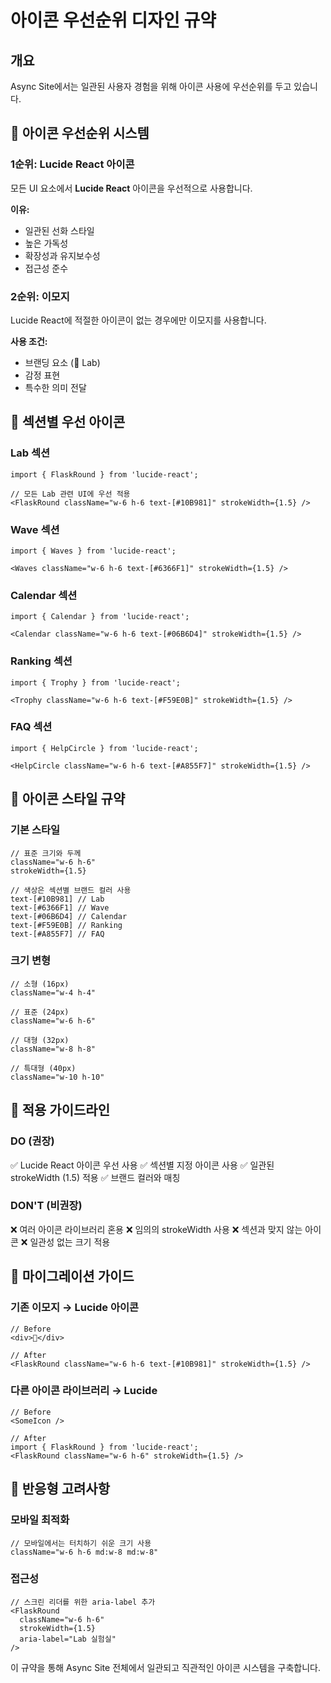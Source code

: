 # 아이콘 우선순위 디자인 규약

## 개요
Async Site에서는 일관된 사용자 경험을 위해 아이콘 사용에 우선순위를 두고 있습니다.

## 🎯 아이콘 우선순위 시스템

### 1순위: Lucide React 아이콘
모든 UI 요소에서 **Lucide React** 아이콘을 우선적으로 사용합니다.

**이유:**
- 일관된 선화 스타일
- 높은 가독성
- 확장성과 유지보수성
- 접근성 준수

### 2순위: 이모지
Lucide React에 적절한 아이콘이 없는 경우에만 이모지를 사용합니다.

**사용 조건:**
- 브랜딩 요소 (🧪 Lab)
- 감정 표현
- 특수한 의미 전달

## 🧪 섹션별 우선 아이콘

### Lab 섹션
```tsx
import { FlaskRound } from 'lucide-react';

// 모든 Lab 관련 UI에 우선 적용
<FlaskRound className="w-6 h-6 text-[#10B981]" strokeWidth={1.5} />
```

### Wave 섹션
```tsx
import { Waves } from 'lucide-react';

<Waves className="w-6 h-6 text-[#6366F1]" strokeWidth={1.5} />
```

### Calendar 섹션
```tsx
import { Calendar } from 'lucide-react';

<Calendar className="w-6 h-6 text-[#06B6D4]" strokeWidth={1.5} />
```

### Ranking 섹션
```tsx
import { Trophy } from 'lucide-react';

<Trophy className="w-6 h-6 text-[#F59E0B]" strokeWidth={1.5} />
```

### FAQ 섹션
```tsx
import { HelpCircle } from 'lucide-react';

<HelpCircle className="w-6 h-6 text-[#A855F7]" strokeWidth={1.5} />
```

## 📐 아이콘 스타일 규약

### 기본 스타일
```tsx
// 표준 크기와 두께
className="w-6 h-6"
strokeWidth={1.5}

// 색상은 섹션별 브랜드 컬러 사용
text-[#10B981] // Lab
text-[#6366F1] // Wave
text-[#06B6D4] // Calendar
text-[#F59E0B] // Ranking
text-[#A855F7] // FAQ
```

### 크기 변형
```tsx
// 소형 (16px)
className="w-4 h-4"

// 표준 (24px)
className="w-6 h-6"

// 대형 (32px)
className="w-8 h-8"

// 특대형 (40px)
className="w-10 h-10"
```

## 🎨 적용 가이드라인

### DO (권장)
✅ Lucide React 아이콘 우선 사용
✅ 섹션별 지정 아이콘 사용
✅ 일관된 strokeWidth (1.5) 적용
✅ 브랜드 컬러와 매칭

### DON'T (비권장)
❌ 여러 아이콘 라이브러리 혼용
❌ 임의의 strokeWidth 사용
❌ 섹션과 맞지 않는 아이콘
❌ 일관성 없는 크기 적용

## 🔄 마이그레이션 가이드

### 기존 이모지 → Lucide 아이콘
```tsx
// Before
<div>🧪</div>

// After
<FlaskRound className="w-6 h-6 text-[#10B981]" strokeWidth={1.5} />
```

### 다른 아이콘 라이브러리 → Lucide
```tsx
// Before
<SomeIcon />

// After
import { FlaskRound } from 'lucide-react';
<FlaskRound className="w-6 h-6" strokeWidth={1.5} />
```

## 📱 반응형 고려사항

### 모바일 최적화
```tsx
// 모바일에서는 터치하기 쉬운 크기 사용
className="w-6 h-6 md:w-8 md:w-8"
```

### 접근성
```tsx
// 스크린 리더를 위한 aria-label 추가
<FlaskRound 
  className="w-6 h-6" 
  strokeWidth={1.5}
  aria-label="Lab 실험실"
/>
```

이 규약을 통해 Async Site 전체에서 일관되고 직관적인 아이콘 시스템을 구축합니다.
